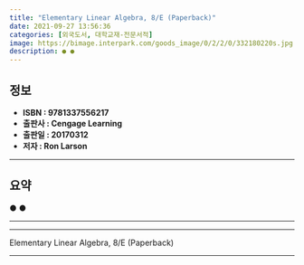 ```yaml
---
title: "Elementary Linear Algebra, 8/E (Paperback)"
date: 2021-09-27 13:56:36
categories: [외국도서, 대학교재-전문서적]
image: https://bimage.interpark.com/goods_image/0/2/2/0/332180220s.jpg
description: ● ●
---
```


## **정보**

- **ISBN : 9781337556217**
- **출판사 : Cengage Learning**
- **출판일 : 20170312**
- **저자 : Ron Larson**

------



## **요약**

●  ●  

------



------


Elementary Linear Algebra, 8/E (Paperback) 

------



